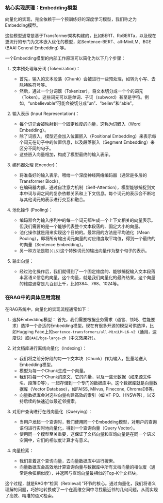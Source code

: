 
### 核心实现原理：Embedding模型

向量化的实现，完全依赖于一个预训练好的深度学习模型，我们称之为Embedding模型。

这些模型通常是基于Transformer架构构建的，比如BERT、RoBERTa，以及现在更流行的专门为文本嵌入优化的模型，如Sentence-BERT、all-MiniLM、BGE (BAAI General Embedding) 等。

一个Embedding模型的内部工作原理可以简化为以下几个步骤：

1.  文本预处理与分词 (Tokenization)：
    *   首先，输入的文本段落（Chunk）会被进行一些预处理，如转为小写、去除特殊符号等。
    *   然后，通过一个分词器（Tokenizer），将文本切分成一个个的词元（Token）。这些词元可以是单词、子词（subword）甚至是字符。例如，“unbelievable”可能会被切分成“un”、“believ”和“able”。

2.  输入表示 (Input Representation)：
    *   每个词元会被映射到一个固定维度的向量，这称为词嵌入（Word Embedding）。
    *   除了词嵌入，模型还会加入位置嵌入（Positional Embedding）来表示每个词元在句子中的位置信息，以及段落嵌入（Segment Embedding）来区分不同的句子。
    *   这些嵌入向量相加，构成了模型最终的输入表示。

3.  编码器处理 (Encoder)：
    *   将准备好的输入表示，喂给一个深度神经网络编码器（通常是多层的Transformer Block）。
    *   在编码器内部，通过自注意力机制（Self-Attention），模型能够捕捉到文本中词与词之间的复杂依赖关系和上下文信息。每个词元的表示会不断地与其他词元的表示进行交互和融合。

4.  池化操作 (Pooling)：
    *   编码器会为输入序列中的每一个词元都生成一个上下文相关的向量表示。但我们需要的是一个能够代表整个文本段落的、固定大小的向量。
    *   池化操作就是用来实现这个目的的。最常用的方法是平均池化（Mean Pooling），即将所有输出词元向量的对应维度取平均值，得到一个最终的句向量（Sentence Embedding）。
    *   另一种方法是取`[CLS]`这个特殊词元的输出向量作为整个句子的表示。

5.  输出向量：
    *   经过池化操作后，我们就得到了一个固定维度的、能够捕捉输入文本段落丰富语义信息的向量。这个向量，就是我们向量化的最终结果。这个向量的维度通常是几百到上千，比如384、768、1024等。

### 在RAG中的具体应用流程

在RAG系统中，向量化的实现流程通常如下：

1.  选择Embedding模型：
    首先，我们需要根据业务需求（语言、领域、性能要求）选择一个合适的Embedding模型。现在有很多开源的模型可供选择，比如Hugging Face上的`sentence-transformers/all-MiniLM-L6-v2`（通用，速度快）或`BAAI/bge-large-zh`（中文效果好）。

2.  对文档库进行离线向量化（Indexing）：
    *   我们将之前分好段的每一个文本块（Chunk）作为输入，批量地送入Embedding模型。
    *   模型为每一个Chunk生成一个向量。
    *   我们将每一个Chunk的原文、它的向量，以及一些元数据（如来源文件名、段落ID等），一起存储到一个专门的数据库中。这个数据库就是向量数据库（Vector Database），如FAISS, Milvus, Pinecone, ChromaDB等。
    *   向量数据库会对这些向量构建高效的索引（如IVF-PQ、HNSW等），以支持后续的快速近似最近邻搜索。

3.  对用户查询进行在线向量化（Querying）：
    *   当用户发起一个查询时，我们使用同一个Embedding模型，对用户的查询语句进行实时地向量化，得到一个查询向量（Query Vector）。
    *   使用同一个模型至关重要，这保证了文档向量和查询向量是在同一个语义空间中，它们的相似度计算才有意义。

4.  向量检索：
    *   我们拿着这个查询向量，去向量数据库中进行搜索。
    *   向量数据库会高效地计算查询向量与数据库中所有文档向量的相似度（通常是余弦相似度），并返回与查询向量最相似的Top-K个文档块。

这个过程，就是RAG中“检索（Retrieval）”环节的核心。通过向量化，我们将语义理解的问题，巧妙地转换成了一个在高维空间中寻找最近邻的几何问题，从而实现了高效、精准的语义检索。